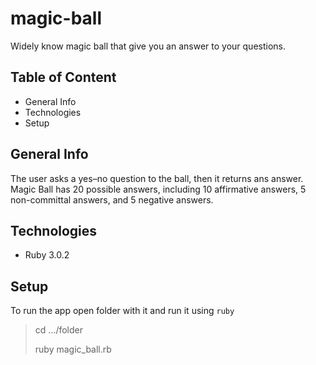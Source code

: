 # magic-ball
Widely know magic ball that give you an answer to your questions.

## Table of Content
* General Info
* Technologies
* Setup

## General Info
The user asks a yes–no question to the ball, then it returns ans answer.
Magic Ball has 20 possible answers, including 10 affirmative answers, 5 non-committal answers, and 5 negative answers.

## Technologies
* Ruby 3.0.2

## Setup
To run the app open folder with it and run it using `ruby`
> cd .../folder
> 
> ruby magic_ball.rb
